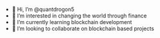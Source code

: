 - 👋 Hi, I’m @quantdrogon5
- 👀 I’m interested in changing the world through finance
- 🌱 I’m currently learning blockchain development
- 💞️ I’m looking to collaborate on blockchain based projects


<!---
quantdrogon5/quantdrogon5 is a ✨ special ✨ repository because its `README.md` (this file) appears on your GitHub profile.
You can click the Preview link to take a look at your changes.
--->
